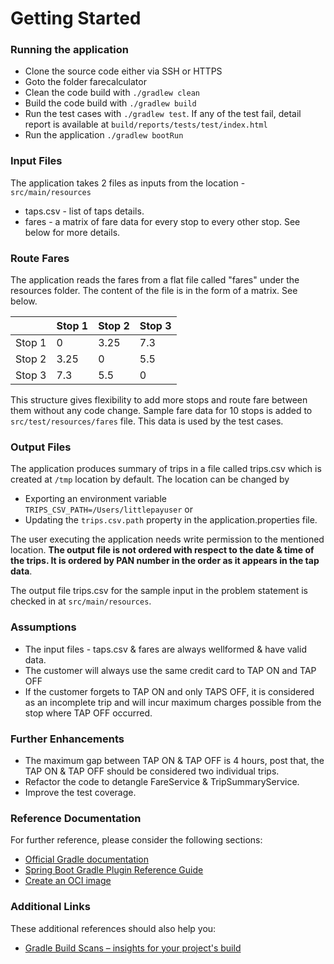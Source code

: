 # Getting Started

### Running the application
* Clone the source code either via SSH or HTTPS
* Goto the folder farecalculator
* Clean the code build with `./gradlew clean`
* Build the code build with `./gradlew build`
* Run the test cases with `./gradlew test`. If any of the test fail, detail report is available at `build/reports/tests/test/index.html`
* Run the application `./gradlew bootRun`

### Input Files
The application takes 2 files as inputs from the location - `src/main/resources`
* taps.csv - list of taps details. 
* fares - a matrix of fare data for every stop to every other stop. See below for more details.

### Route Fares
The application reads the fares from a flat file called "fares" under the resources folder. The content of the file is in the form of a matrix. See below.

|        | Stop 1 | Stop 2 | Stop 3 |
|--------|--------|--------|--------|
| Stop 1 | 0      | 3.25   | 7.3    |
| Stop 2 | 3.25   | 0      | 5.5    |
| Stop 3 | 7.3    | 5.5    | 0      |

This structure gives flexibility to add more stops and route fare between them without any code change. Sample fare data for 10 stops is added to `src/test/resources/fares` file. This data is used by the test cases.

### Output Files
The application produces summary of trips in a file called trips.csv which is created at `/tmp` location by default. The location can be changed by 
* Exporting an environment variable `TRIPS_CSV_PATH=/Users/littlepayuser` or 
* Updating the `trips.csv.path` property in the application.properties file. 

The user executing the application needs write permission to the mentioned location. **The output file is not ordered with respect to the date & time of the trips. It is ordered by PAN number in the order as it appears in the tap data**. 

The output file trips.csv for the sample input in the problem statement is checked in at `src/main/resources`.

### Assumptions
* The input files - taps.csv & fares are always wellformed & have valid data.
* The customer will always use the same credit card to TAP ON and TAP OFF
* If the customer forgets to TAP ON and only TAPS OFF, it is considered as an incomplete trip and will incur maximum charges possible from the stop where TAP OFF occurred.

### Further Enhancements
* The maximum gap between TAP ON & TAP OFF is 4 hours, post that, the TAP ON & TAP OFF should be considered two individual trips.
* Refactor the code to detangle FareService & TripSummaryService.
* Improve the test coverage.

### Reference Documentation
For further reference, please consider the following sections:

* [Official Gradle documentation](https://docs.gradle.org)
* [Spring Boot Gradle Plugin Reference Guide](https://docs.spring.io/spring-boot/3.4.0/gradle-plugin)
* [Create an OCI image](https://docs.spring.io/spring-boot/3.4.0/gradle-plugin/packaging-oci-image.html)

### Additional Links
These additional references should also help you:

* [Gradle Build Scans – insights for your project's build](https://scans.gradle.com#gradle)

